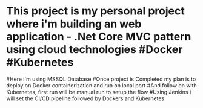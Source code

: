 # This project is my personal project where i'm building an web application - .Net Core MVC pattern using cloud technologies #Docker #Kubernetes
#Here i'm using MSSQL Database
#Once project is Completed my plan is to deploy on Docker containerization and run on local port
#And follow on with Kubernetes, first run will be manual run to setup the flow
#Using Jenkins i will set the CI/CD pipeline followed by Dockers and Kubernetes 
